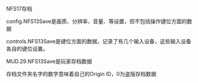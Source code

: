 NFS17存档

config.NFS13Save是画质、分辨率、音量、等设置，但不包括操作键位方面的数据

controls.NFS13Save是键位方面的数据，记录了有几个输入设备，这些输入设备各自的键位设置。

MUD.29.NFS13Save是玩家存档数据

存档文件夹名字的数字意味着自己的Origin ID，0为盗版存档数据





